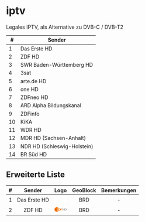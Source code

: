 # iptv
Legales IPTV, als Alternative zu DVB-C / DVB-T2


| # | Sender |
| --- | --- |
| 1 | Das Erste HD |
| 2 | ZDF HD |
| 3 | SWR Baden-Württemberg HD |
| 4 | 3sat |
| 5 | arte.de HD|
| 6 | one HD |
| 7 | ZDFneo HD |
| 8 | ARD Alpha Bildungskanal |
| 9 | ZDFinfo |
|10 | KiKA |
|11 | WDR HD |
|12 | MDR HD (Sachsen-Anhalt)|
|13 | NDR HD (Schleswig-Holstein)|
|14 | BR Süd HD|

<h2>Erweiterte Liste</h2>

| #   | Sender           | Logo  | GeoBlock | Bemerkungen |
|:---:|:----------------:|:-----:|:----:|:------:|
| 1   | Das Erste HD     | <img height="20" src="https://raw.githubusercontent.com/embreq/iptv/main/logos/tv/de/daserstehd.png"/> | BRD| - |
| 2   | ZDF HD     | <img height="20" src="https://raw.githubusercontent.com/embreq/iptv/main/logos/tv/de/zdfhd.png"/> | BRD| - |
